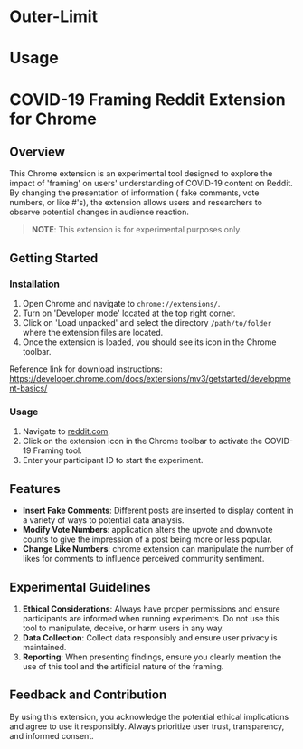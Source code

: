 # Outer-Limit
# Usage

# COVID-19 Framing Reddit Extension for Chrome

## Overview

This Chrome extension is an experimental tool designed to explore the impact of 'framing' on users' understanding of COVID-19 content on Reddit. By changing the presentation of information ( fake comments, vote numbers, or like #'s), the extension allows users and researchers to observe potential changes in audience reaction.

> **NOTE**: This extension is for experimental purposes only.

## Getting Started

### Installation

1. Open Chrome and navigate to `chrome://extensions/`.
2. Turn on 'Developer mode' located at the top right corner.
3. Click on 'Load unpacked' and select the directory `/path/to/folder` where the extension files are located.
4. Once the extension is loaded, you should see its icon in the Chrome toolbar.

Reference link for download instructions: https://developer.chrome.com/docs/extensions/mv3/getstarted/development-basics/

### Usage

1. Navigate to [reddit.com](https://www.reddit.com/).
2. Click on the extension icon in the Chrome toolbar to activate the COVID-19 Framing tool.
3. Enter your participant ID to start the experiment.

## Features

- **Insert Fake Comments**: Different posts are inserted to display content in a variety of ways to potential data analysis. 
- **Modify Vote Numbers**: application alters the upvote and downvote counts to give the impression of a post being more or less popular.
- **Change Like Numbers**: chrome extension can manipulate the number of likes for comments to influence perceived community sentiment.

## Experimental Guidelines

1. **Ethical Considerations**: Always have proper permissions and ensure participants are informed when running experiments. Do not use this tool to manipulate, deceive, or harm users in any way.
2. **Data Collection**: Collect data responsibly and ensure user privacy is maintained.
3. **Reporting**: When presenting findings, ensure you clearly mention the use of this tool and the artificial nature of the framing.

## Feedback and Contribution

By using this extension, you acknowledge the potential ethical implications and agree to use it responsibly. Always prioritize user trust, transparency, and informed consent.
